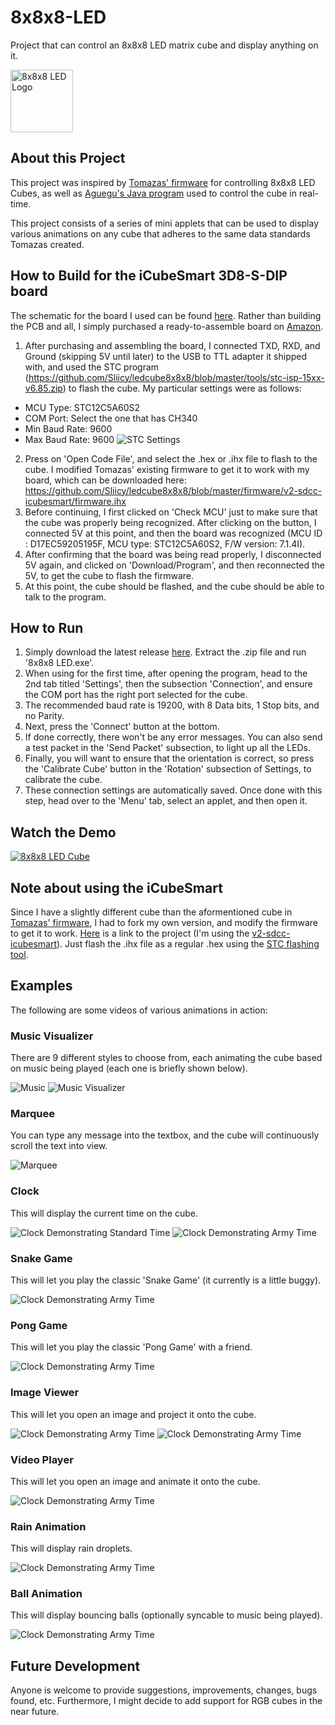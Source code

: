 # 8x8x8-LED
Project that can control an 8x8x8 LED matrix cube and display anything on it.

<img src="/Screenshots/Logo.png" alt="8x8x8 LED Logo" width="100"/>

## About this Project

This project was inspired by [Tomazas' firmware](https://github.com/tomazas/ledcube8x8x8) for controlling 8x8x8 LED Cubes, as well as [Aguegu's Java program](https://github.com/aguegu/DotMatrixJava) used to control the cube in real-time.

This project consists of a series of mini applets that can be used to display various animations on any cube that adheres to the same data standards Tomazas created.

## How to Build for the iCubeSmart 3D8-S-DIP board
The schematic for the board I used can be found [here](https://github.com/Sliicy/ledcube8x8x8/blob/master/schematics/iCubeSmart%20Schematic.pdf). Rather than building the PCB and all, I simply purchased a ready-to-assemble board on [Amazon](https://www.amazon.com/Icubesmart-Animation-Electronic-Teenagers-Activities/dp/B07GRDRPST).

1) After purchasing and assembling the board, I connected TXD, RXD, and Ground (skipping 5V until later) to the USB to TTL adapter it shipped with, and used the STC program (https://github.com/Sliicy/ledcube8x8x8/blob/master/tools/stc-isp-15xx-v6.85.zip) to flash the cube. My particular settings were as follows:
 * MCU Type: STC12C5A60S2
 * COM Port: Select the one that has CH340
 * Min Baud Rate: 9600
 * Max Baud Rate: 9600
![STC Settings](https://user-images.githubusercontent.com/23116873/127097458-40155d32-88da-4519-a718-3c50a148ca29.png)
2) Press on 'Open Code File', and select the .hex or .ihx file to flash to the cube. I modified Tomazas' existing firmware to get it to work with my board, which can be downloaded here: https://github.com/Sliicy/ledcube8x8x8/blob/master/firmware/v2-sdcc-icubesmart/firmware.ihx
3) Before continuing, I first clicked on 'Check MCU' just to make sure that the cube was properly being recognized. After clicking on the button, I connected 5V at this point, and then the board was recognized (MCU ID : D17EC59205195F, MCU type: STC12C5A60S2, F/W version: 7.1.4I).
4) After confirming that the board was being read properly, I disconnected 5V again, and clicked on 'Download/Program', and then reconnected the 5V, to get the cube to flash the firmware.
5) At this point, the cube should be flashed, and the cube should be able to talk to the program.

## How to Run

1) Simply download the latest release [here](https://github.com/Sliicy/8x8x8-LED/releases/). Extract the .zip file and run '8x8x8 LED.exe'.
2) When using for the first time, after opening the program, head to the 2nd tab titled 'Settings', then the subsection 'Connection', and ensure the COM port has the right port selected for the cube.
3) The recommended baud rate is 19200, with 8 Data bits, 1 Stop bits, and no Parity.
4) Next, press the 'Connect' button at the bottom.
5) If done correctly, there won't be any error messages. You can also send a test packet in the 'Send Packet' subsection, to light up all the LEDs.
6) Finally, you will want to ensure that the orientation is correct, so press the 'Calibrate Cube' button in the 'Rotation' subsection of Settings, to calibrate the cube.
7) These connection settings are automatically saved. Once done with this step, head over to the 'Menu' tab, select an applet, and then open it.

## Watch the Demo
[![8x8x8 LED Cube](https://img.youtube.com/vi/v-YhtWm3FVs/0.jpg)](https://www.youtube.com/watch?v=v-YhtWm3FVs)

## Note about using the iCubeSmart

Since I have a slightly different cube than the aformentioned cube in [Tomazas' firmware](https://github.com/tomazas/ledcube8x8x8), I had to fork my own version, and modify the firmware to get it to work. [Here](https://github.com/Sliicy/ledcube8x8x8) is a link to the project (I'm using the [v2-sdcc-icubesmart](https://github.com/Sliicy/ledcube8x8x8/tree/master/firmware/v2-sdcc-icubesmart)). Just flash the .ihx file as a regular .hex using the [STC flashing tool](https://github.com/tomazas/ledcube8x8x8/tree/master/tools).

## Examples
The following are some videos of various animations in action:

### Music Visualizer
There are 9 different styles to choose from, each animating the cube based on music being played (each one is briefly shown below).

![Music](/Screenshots/Music.gif)
![Music Visualizer](/Screenshots/Music-Screenshot.png)

### Marquee
You can type any message into the textbox, and the cube will continuously scroll the text into view.

![Marquee](/Screenshots/Marquee.gif)

### Clock
This will display the current time on the cube.

![Clock Demonstrating Standard Time](/Screenshots/Standard-Time.jpg)
![Clock Demonstrating Army Time](/Screenshots/Army-Time.jpg)

### Snake Game
This will let you play the classic 'Snake Game' (it currently is a little buggy).

![Clock Demonstrating Army Time](/Screenshots/Snake.gif)

### Pong Game
This will let you play the classic 'Pong Game' with a friend.

![Clock Demonstrating Army Time](/Screenshots/Pong.gif)

### Image Viewer
This will let you open an image and project it onto the cube.

![Clock Demonstrating Army Time](/Screenshots/Image-Viewer.jpg)
![Clock Demonstrating Army Time](/Screenshots/Image-Viewer.png)

### Video Player
This will let you open an image and animate it onto the cube.

![Clock Demonstrating Army Time](/Screenshots/Video.gif)

### Rain Animation
This will display rain droplets.

![Clock Demonstrating Army Time](/Screenshots/Rain.gif)

### Ball Animation
This will display bouncing balls (optionally syncable to music being played).

![Clock Demonstrating Army Time](/Screenshots/Balls.gif)

## Future Development

Anyone is welcome to provide suggestions, improvements, changes, bugs found, etc. Furthermore, I might decide to add support for RGB cubes in the near future.
